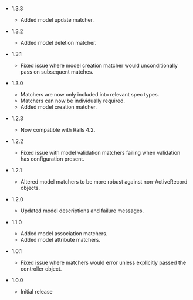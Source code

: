 - 1.3.3
  - Added model update matcher.

- 1.3.2
  - Added model deletion matcher.

- 1.3.1
  - Fixed issue where model creation matcher would unconditionally pass on subsequent matches.

- 1.3.0
  - Matchers are now only included into relevant spec types.
  - Matchers can now be individually required.
  - Added model creation matcher.

- 1.2.3
  - Now compatible with Rails 4.2.

- 1.2.2
  - Fixed issue with model validation matchers failing when validation has configuration present.

- 1.2.1
  - Altered model matchers to be more robust against non-ActiveRecord objects.

- 1.2.0
  - Updated model descriptions and failure messages.

- 1.1.0
  - Added model association matchers.
  - Added model attribute matchers.

- 1.0.1
  - Fixed issue where matchers would error unless explicitly passed the controller object.

- 1.0.0
  - Initial release
